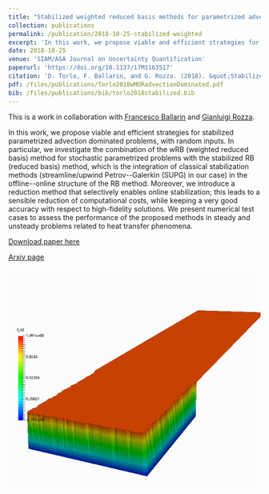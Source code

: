 ```yaml
---
title: "Stabilized weighted reduced basis methods for parametrized advection dominated problems with random inputs"
collection: publications
permalink: /publication/2018-10-25-stabilized-weighted
excerpt: 'In this work, we propose viable and efficient strategies for stabilized parametrized advection dominated problems, with random inputs. [Download paper](/files/publications/Torlo2018wMORadvectionDominated.pdf)'
date: 2018-10-25
venue: 'SIAM/ASA Journal on Uncertainty Quantification'
paperurl: 'https://doi.org/10.1137/17M1163517'
citation: 'D. Torlo, F. Ballarin, and G. Rozza. (2018). &quot;Stabilized weighted reduced basis methods for parametrized advection dominated problems with random inputs.&quot; <i>SIAM/ASA Journal on Uncertainty Quantification</i>, 6(4): 1475--1502.'
pdf: /files/publications/Torlo2018wMORadvectionDominated.pdf
bib: /files/publications/bib/torlo2018stabilized.bib
---
```

This is a work in collaboration with [Francesco Ballarin](https://www.francescoballarin.it/) and [Gianluigi Rozza](https://people.sissa.it/~grozza/).

In this work, we propose viable and efficient strategies for stabilized parametrized advection dominated problems, with random inputs. In particular, we investigate the combination of the wRB (weighted reduced basis) method for stochastic parametrized problems with the stabilized RB (reduced basis) method, which is the integration of classical stabilization methods (streamline/upwind Petrov--Galerkin (SUPG) in our case) in the offline--online structure of the RB method. Moreover, we introduce a reduction method that selectively enables online stabilization; this leads to a sensible reduction of computational costs, while keeping a very good accuracy with respect to high-fidelity solutions. We present numerical test cases to assess the performance of the proposed methods in steady and unsteady problems related to heat transfer phenomena.

[Download paper here](/files/publications/Torlo2018wMORadvectionDominated.pdf)

[Arxiv page](https://arxiv.org/abs/1711.11275)

![Advection Dominated](/images/research/MORadvDom.gif)
